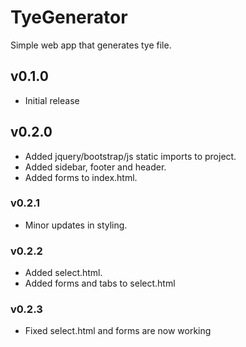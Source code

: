 # TyeGenerator
 Simple web app that generates tye file.  
 
## v0.1.0
   * Initial release  

## v0.2.0
   * Added jquery/bootstrap/js static imports to project.  
   * Added sidebar, footer and header.  
   * Added forms to index.html.  
    
### v0.2.1
   * Minor updates in styling.  
    
### v0.2.2
   * Added select.html.  
   * Added forms and tabs to select.html  
    
### v0.2.3
   * Fixed select.html and forms are now working  

